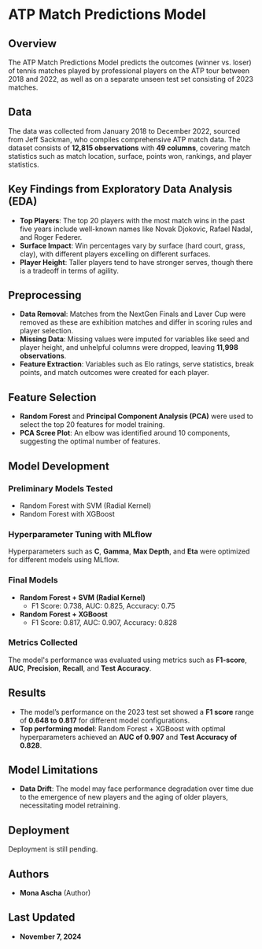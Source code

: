 # ATP Match Predictions Model

## Overview
The ATP Match Predictions Model predicts the outcomes (winner vs. loser) of tennis matches played by professional players on the ATP tour between 2018 and 2022, as well as on a separate unseen test set consisting of 2023 matches.

## Data
The data was collected from January 2018 to December 2022, sourced from Jeff Sackman, who compiles comprehensive ATP match data. The dataset consists of **12,815 observations** with **49 columns**, covering match statistics such as match location, surface, points won, rankings, and player statistics.

## Key Findings from Exploratory Data Analysis (EDA)
- **Top Players**: The top 20 players with the most match wins in the past five years include well-known names like Novak Djokovic, Rafael Nadal, and Roger Federer.
- **Surface Impact**: Win percentages vary by surface (hard court, grass, clay), with different players excelling on different surfaces.
- **Player Height**: Taller players tend to have stronger serves, though there is a tradeoff in terms of agility.

## Preprocessing
- **Data Removal**: Matches from the NextGen Finals and Laver Cup were removed as these are exhibition matches and differ in scoring rules and player selection.
- **Missing Data**: Missing values were imputed for variables like seed and player height, and unhelpful columns were dropped, leaving **11,998 observations**.
- **Feature Extraction**: Variables such as Elo ratings, serve statistics, break points, and match outcomes were created for each player.

## Feature Selection
- **Random Forest** and **Principal Component Analysis (PCA)** were used to select the top 20 features for model training.
- **PCA Scree Plot**: An elbow was identified around 10 components, suggesting the optimal number of features.

## Model Development
### Preliminary Models Tested
- Random Forest with SVM (Radial Kernel)
- Random Forest with XGBoost

### Hyperparameter Tuning with MLflow
Hyperparameters such as **C**, **Gamma**, **Max Depth**, and **Eta** were optimized for different models using MLflow.

### Final Models
- **Random Forest + SVM (Radial Kernel)**
  - F1 Score: 0.738, AUC: 0.825, Accuracy: 0.75
- **Random Forest + XGBoost**
  - F1 Score: 0.817, AUC: 0.907, Accuracy: 0.828

### Metrics Collected
The model's performance was evaluated using metrics such as **F1-score**, **AUC**, **Precision**, **Recall**, and **Test Accuracy**.

## Results
- The model’s performance on the 2023 test set showed a **F1 score** range of **0.648 to 0.817** for different model configurations.
- **Top performing model**: Random Forest + XGBoost with optimal hyperparameters achieved an **AUC of 0.907** and **Test Accuracy of 0.828**.

## Model Limitations
- **Data Drift**: The model may face performance degradation over time due to the emergence of new players and the aging of older players, necessitating model retraining.

## Deployment
Deployment is still pending.

## Authors
- **Mona Ascha** (Author)

## Last Updated
- **November 7, 2024**
